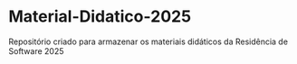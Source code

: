 # Material-Didatico-2025

Repositório criado para armazenar os materiais didáticos da Residência de Software 2025
